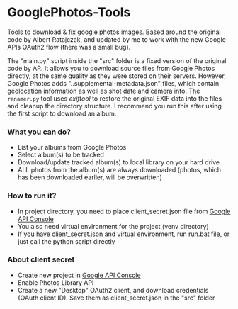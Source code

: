 # GooglePhotos-Tools

Tools to download & fix google photos images. Based around the original code by Albert Ratajczak, and updated by me to work with the new Google APIs OAuth2 flow (there was a small bug).

The "main.py" script inside the "src" folder is a fixed version of the original code by AR. It allows you to download source files from Google Photos directly, at the same quality as they were stored on their servers.
However, Google Photos adds "<FILENAME>.<EXT>.supplemental-metadata.json" files, which contain geolocation information as well as shot date and camera info. The `renamer.py` tool uses _exiftool_ to restore the original EXIF data into the files and cleanup the directory structure. I recommend you run this after using the first script to download an album.

### What you can do?
* List your albums from Google Photos
* Select album(s) to be tracked
* Download/update tracked album(s) to local library on your hard drive
* ALL photos from the album(s) are always downloaded (photos, which has been downloaded earlier, will be overwritten)

### How to run it?
* In project directory, you need to place client_secret.json file from [Google API Console](https://console.developers.google.com/apis/)
* You also need virtual environment for the project (venv directory)
* If you have client_secret.json and virtual environment, run run.bat file, or just call the python script directly

### About client secret
* Create new project in [Google API Console](https://console.developers.google.com/apis/)
* Enable Photos Library API
* Create a new "Desktop" OAuth2 client, and download credentials (OAuth client ID). Save them as client_secret.json in the "src" folder
